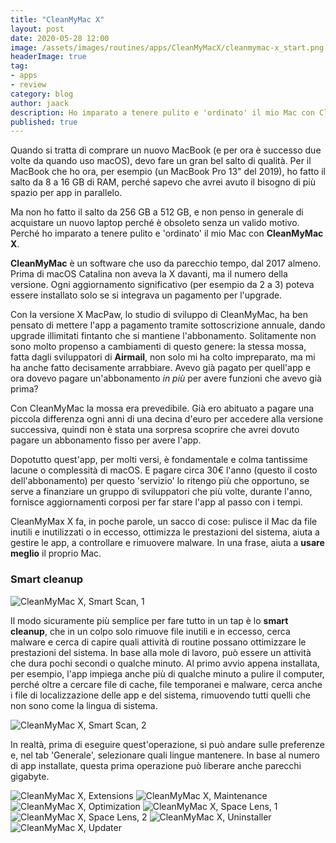 ```yaml
---
title: "CleanMyMac X"
layout: post
date: 2020-05-28 12:00
image: /assets/images/routines/apps/CleanMyMacX/cleanmymac-x_start.png
headerImage: true
tag:
- apps
- review
category: blog
author: jaack
description: Ho imparato a tenere pulito e 'ordinato' il mio Mac con CleanMyMac X
published: true
---
```


Quando si tratta di comprare un nuovo MacBook (e per ora è successo due volte da quando uso macOS), devo fare un gran bel salto di qualità. Per il MacBook che ho ora, per esempio (un MacBook Pro 13" del 2019), ho fatto il salto da 8 a 16 GB di RAM, perché sapevo che avrei avuto il bisogno di più spazio per app in parallelo.

Ma non ho fatto il salto da 256 GB a 512 GB, e non penso in generale di acquistare un nuovo laptop perché è obsoleto senza un valido motivo. Perché ho imparato a tenere pulito e 'ordinato' il mio Mac con **CleanMyMac X**.

**CleanMyMac** è un software che uso da parecchio tempo, dal 2017 almeno. Prima di macOS Catalina non aveva la X davanti, ma il numero della versione. Ogni aggiornamento significativo (per esempio da 2 a 3) poteva essere installato solo se si integrava un pagamento per l'upgrade.

Con la versione X MacPaw, lo studio di sviluppo di CleanMyMac, ha ben pensato di mettere l'app a pagamento tramite sottoscrizione annuale, dando upgrade illimitati fintanto che si mantiene l'abbonamento. Solitamente non sono molto propenso a cambiamenti di questo genere: la stessa mossa, fatta dagli sviluppatori di **Airmail**, non solo mi ha colto impreparato, ma mi ha anche fatto decisamente arrabbiare. Avevo già pagato per quell'app e ora dovevo pagare un'abbonamento *in più* per avere funzioni che avevo già prima?

Con CleanMyMac la mossa era prevedibile. Già ero abituato a pagare una piccola differenza ogni anni di una decina d'euro per accedere alla versione successiva, quindi non è stata una sorpresa scoprire che avrei dovuto pagare un abbonamento fisso per avere l'app.

Dopotutto quest'app, per molti versi, è fondamentale e colma tantissime lacune o complessità di macOS. E pagare circa 30€ l'anno (questo il costo dell'abbonamento) per questo 'servizio' lo ritengo più che opportuno, se serve a finanziare un gruppo di sviluppatori che più volte, durante l'anno, fornisce aggiornamenti corposi per far stare l'app al passo con i tempi.

CleanMyMax X fa, in poche parole, un sacco di cose: pulisce il Mac da file inutili e inutilizzati o in eccesso, ottimizza le prestazioni del sistema, aiuta a gestire le app, a controllare e rimuovere malware. In una frase, aiuta a **usare meglio** il proprio Mac.

### Smart cleanup

<img class="image" src="{{base}}/assets/images/routines/apps/CleanMyMacX/cleanmymac-x_smart-scan-1.png" alt="CleanMyMac X, Smart Scan, 1" />

Il modo sicuramente più semplice per fare tutto in un tap è lo **smart cleanup**, che in un colpo solo rimuove file inutili e in eccesso, cerca malware e cerca di capire quali attività di routine possano ottimizzare le prestazioni del sistema.
In base alla mole di lavoro, può essere un attività che dura pochi secondi o qualche minuto. Al primo avvio appena installata, per esempio, l'app impiega anche più di qualche minuto a pulire il computer, perché oltre a cercare file di cache, file temporanei e malware, cerca anche i file di localizzazione delle app e del sistema, rimuovendo tutti quelli che non sono come la lingua di sistema.

<img class="image" src="{{base}}/assets/images/routines/apps/CleanMyMacX/cleanmymac-x_smart-scan-2.png" alt="CleanMyMac X, Smart Scan, 2" />

In realtà, prima di eseguire quest'operazione, si può andare sulle preferenze e, nel tab 'Generale', selezionare quali lingue mantenere. In base al numero di app installate, questa prima operazione può liberare anche parecchi gigabyte.

<img class="image" src="{{base}}/assets/images/routines/apps/CleanMyMacX/cleanmymac-x_extensions.png" alt="CleanMyMac X, Extensions" />

<img class="image" src="{{base}}/assets/images/routines/apps/CleanMyMacX/cleanmymac-x_maintenance.png" alt="CleanMyMac X, Maintenance" />

<img class="image" src="{{base}}/assets/images/routines/apps/CleanMyMacX/cleanmymac-x_optimization.png" alt="CleanMyMac X, Optimization" />

<img class="image" src="{{base}}/assets/images/routines/apps/CleanMyMacX/cleanmymac-x_space-lens-1.png" alt="CleanMyMac X, Space Lens, 1" />

<img class="image" src="{{base}}/assets/images/routines/apps/CleanMyMacX/cleanmymac-x_space-lens-2.png" alt="CleanMyMac X, Space Lens, 2" />

<img class="image" src="{{base}}/assets/images/routines/apps/CleanMyMacX/cleanmymac-x_uninstaller.png" alt="CleanMyMac X, Uninstaller" />

<img class="image" src="{{base}}/assets/images/routines/apps/CleanMyMacX/cleanmymac-x_updater.png" alt="CleanMyMac X, Updater" />

